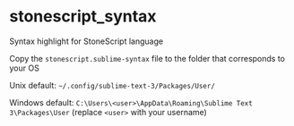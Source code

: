 # stonescript_syntax
Syntax highlight for StoneScript language

Copy the `stonescript.sublime-syntax` file to the folder that corresponds to your OS

Unix default:
`~/.config/sublime-text-3/Packages/User/`

Windows default:
`C:\Users\<user>\AppData\Roaming\Sublime Text 3\Packages\User`
(replace `<user>` with your username)
